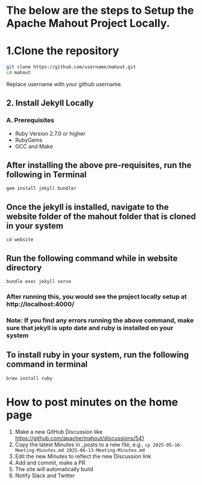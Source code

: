 <!--
 Licensed to the Apache Software Foundation (ASF) under one or more
 contributor license agreements.  See the NOTICE file distributed with
 this work for additional information regarding copyright ownership.
 The ASF licenses this file to You under the Apache License, Version 2.0
 (the "License"); you may not use this file except in compliance with
 the License.  You may obtain a copy of the License at

     http://www.apache.org/licenses/LICENSE-2.0

 Unless required by applicable law or agreed to in writing, software
 distributed under the License is distributed on an "AS IS" BASIS,
 WITHOUT WARRANTIES OR CONDITIONS OF ANY KIND, either express or implied.
 See the License for the specific language governing permissions and
 limitations under the License.
-->

 # The below are the steps to Setup the Apache Mahout Project Locally.

# 1.Clone the repository 
```bash
git clone https://github.com/username/mahout.git
cd mahout
```
Replace username with your github username.


 
 ## 2. Install Jekyll Locally
 ### A. Prerequisites
 - Ruby Version 2.7.0 or higher
 - RubyGems
 - GCC and Make
## After installing the above pre-requisites, run the following in Terminal
```terminal
gem install jekyll bundler
```
## Once the jekyll is installed, navigate to the website folder of the mahout folder that is cloned in your system

```
cd website
```
## Run the following command while in website directory
```
bundle exec jekyll serve
```
### After running this, you would see the project locally setup at http://localhost:4000/

### Note: If you find any errors running the above command, make sure that jekyll is upto date and ruby is installed on your system 

## To install ruby in your system, run the following command in terminal
```
brew install ruby
```
 # How to post minutes on the home page
1. Make a new GitHub Discussion like https://github.com/apache/mahout/discussions/541
1. Copy the latest Minutes in _posts to a new file, e.g., `cp 2025-05-16-Meeting-Minutes.md 2025-06-13-Meeting-Minutes.md`
1. Edit the new Minutes to reflect the new Discussion link
1. Add and commit, make a PR
1. The site will automatically build
1. Notify Slack and Twitter
